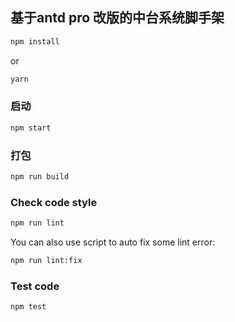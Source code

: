 ## 基于antd pro 改版的中台系统脚手架

``` bash
npm install
```

or

``` bash
yarn
```

### 启动

``` bash
npm start
```

### 打包

``` bash
npm run build
```

### Check code style

``` bash
npm run lint
```

You can also use script to auto fix some lint error:

``` bash
npm run lint:fix
```

### Test code

``` bash
npm test
```
